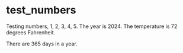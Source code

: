 # test_numbers

Testing numbers, 1, 2, 3, 4, 5. The year is 2024. The temperature is 72 degrees Fahrenheit.

There are 365 days in a year.

